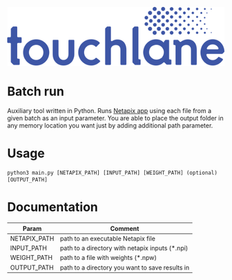 ![LOGO](https://github.com/touchlane/Netapix/blob/master/assets/logo.svg)

# Batch run
Auxiliary tool written in Python. Runs [Netapix app](https://github.com/touchlane/Netapix) using each file from a given batch as an input parameter. You are able to place the output folder in any memory location you want just by adding additional path parameter.

# Usage
```
python3 main.py [NETAPIX_PATH] [INPUT_PATH] [WEIGHT_PATH] (optional)[OUTPUT_PATH]
```

# Documentation

| Param | Comment |
| ------------- | ------------- |
| NETAPIX_PATH | path to an executable Netapix file|
| INPUT_PATH | path to a directory with netapix inputs (\*.npi)|
| WEIGHT_PATH | path to a file with weights (\*.npw)|
| OUTPUT_PATH | path to a directory you want to save results in |
